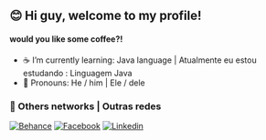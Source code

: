 ## 😊 Hi guy, welcome to my profile! 
#### would you like some coffee?!


- ☕ I’m currently learning: Java language |  Atualmente eu estou estudando : Linguagem Java
- 👤 Pronouns: He / him | Ele / dele


### 👋 Others networks | Outras redes

[![Behance](https://img.shields.io/badge/-Behance-blue?style=for-the-badge&logo=behance&logoColor=white)](https://www.behance.net/ranguinerdaniel)
[![Facebook](https://img.shields.io/badge/Facebook-1877F2?style=for-the-badge&logo=facebook&logoColor=white)](https://web.facebook.com/ranguiner.daniel)
[![Linkedin](https://img.shields.io/badge/LinkedIn-0077B5?style=for-the-badge&logo=linkedin&logoColor=white)](https://www.linkedin.com/in/ranguiner-daniel-91261222a/)

